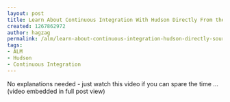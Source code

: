 ```yaml
---
layout: post
title: Learn About Continuous Integration With Hudson Directly From the Source
created: 1267862972
author: hagzag
permalink: /alm/learn-about-continuous-integration-hudson-directly-source
tags:
- ALM
- Hudson
- Continuous Integration
---
```

No explanations needed - just watch this video if you can spare the time ... (video embedded in full post view)
<!--break-->
<object width="640" height="385"><param name="movie" value="http://www.youtube.com/v/6k0S4O2PnTc&hl=en_US&fs=1&"></param><param name="allowFullScreen" value="true"></param><param name="allowscriptaccess" value="always"></param><embed src="http://www.youtube.com/v/6k0S4O2PnTc&hl=en_US&fs=1&" type="application/x-shockwave-flash" allowscriptaccess="always" allowfullscreen="true" width="640" height="385"></embed></object>
